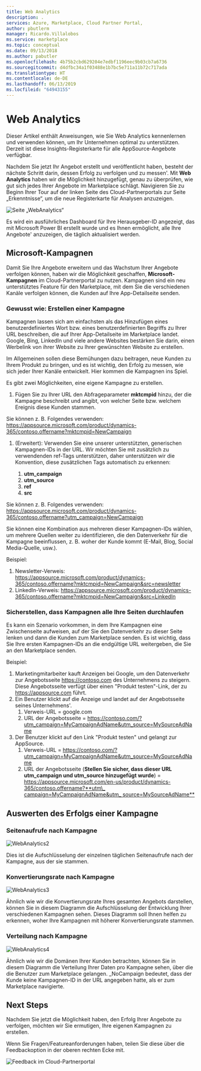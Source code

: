 ```yaml
---
title: Web Analytics
description: .
services: Azure, Marketplace, Cloud Partner Portal,
author: pbutlerm
manager: Ricardo.Villalobos
ms.service: marketplace
ms.topic: conceptual
ms.date: 09/13/2018
ms.author: pabutler
ms.openlocfilehash: 4b75b2cbd629204e7edbf1196eec9b03cb7a6736
ms.sourcegitcommit: d4dfbc34a1f03488e1b7bc5e711a11b72c717ada
ms.translationtype: HT
ms.contentlocale: de-DE
ms.lasthandoff: 06/13/2019
ms.locfileid: "64943155"
---
```

<a name="web-analytics"></a>Web Analytics
=============

Dieser Artikel enthält Anweisungen, wie Sie Web Analytics kennenlernen und verwenden können, um Ihr Unternehmen optimal zu unterstützen. Derzeit ist diese Insights-Registerkarte für alle AppSource-Angebote verfügbar.

Nachdem Sie jetzt Ihr Angebot erstellt und veröffentlicht haben, besteht der nächste Schritt darin, dessen Erfolg zu verfolgen und zu messen\'. Mit **Web Analytics** haben wir die Möglichkeit hinzugefügt, genau zu überprüfen, wie gut sich jedes Ihrer Angebote im Marketplace schlägt. Navigieren Sie zu Beginn Ihrer Tour auf der linken Seite des Cloud-Partnerportals zur Seite „Erkenntnisse“, um die neue Registerkarte für Analysen anzuzeigen.

![Seite „WebAnalytics“](./media/si-getting-started/WebAnalytics1.png)

Es wird ein ausführliches Dashboard für Ihre Herausgeber-ID angezeigt, das mit Microsoft Power BI erstellt wurde und es Ihnen ermöglicht, alle Ihre Angebote\' anzuzeigen, die täglich aktualisiert werden.

<a name="microsoft-campaigns"></a>**Microsoft-Kampagnen**
-----------------------

Damit Sie Ihre Angebote erweitern und das Wachstum Ihrer Angebote verfolgen können, haben wir die Möglichkeit geschaffen, **Microsoft-Kampagnen** im Cloud-Partnerportal zu nutzen. Kampagnen sind ein neu unterstütztes Feature für den Marketplace, mit dem Sie die verschiedenen Kanäle verfolgen können, die Kunden auf Ihre App-Detailseite senden.

### <a name="how-to-make-a-campaign"></a>**Gewusst wie: Erstellen einer Kampagne**

Kampagnen lassen sich am einfachsten als das Hinzufügen eines benutzerdefiniertes Wort bzw. eines benutzerdefinierten Begriffs zu Ihrer URL beschreiben, die auf Ihrer App-Detailseite im Marketplace landet. Google, Bing, LinkedIn und viele andere Websites bestärken Sie darin, einen Werbelink von ihrer Website zu Ihrer gewünschten Website zu erstellen.

Im Allgemeinen sollen diese Bemühungen dazu beitragen, neue Kunden zu Ihrem Produkt zu bringen, und es ist wichtig, den Erfolg zu messen, wie sich jeder Ihrer Kanäle entwickelt. Hier kommen die Kampagnen ins Spiel.

Es gibt zwei Möglichkeiten, eine eigene Kampagne zu erstellen.

1. Fügen Sie zu Ihrer URL den Abfrageparameter **mktcmpid** hinzu, der die Kampagne beschreibt und angibt, von welcher Seite bzw. welchem Ereignis diese Kunden stammen.

Sie können z. B. Folgendes verwenden: <https://appsource.microsoft.com/product/dynamics-365/contoso.offername?mktcmpid=NewCampaign>

1. (Erweitert): Verwenden Sie eine unserer unterstützten, generischen Kampagnen-IDs in der URL. Wir möchten Sie mit zusätzlich zu verwendenden ref-Tags unterstützen, daher unterstützen wir die Konvention, diese zusätzlichen Tags automatisch zu erkennen:
    
    1. **utm\_campaign**
    2. **utm\_source**
    3. **ref**
    4. **src**

Sie können z. B. Folgendes verwenden: <https://appsource.microsoft.com/product/dynamics-365/contoso.offername?utm_campaign=NewCampaign>

Sie können eine Kombination aus mehreren dieser Kampagnen-IDs wählen, um mehrere Quellen weiter zu identifizieren, die den Datenverkehr für die Kampagne beeinflussen, z. B. woher der Kunde kommt (E-Mail, Blog, Social Media-Quelle, usw.).

Beispiel:

1. Newsletter-Verweis: <https://appsource.microsoft.com/product/dynamics-365/contoso.offername?mktcmpid=NewCampaign&src=newsletter>
2. LinkedIn-Verweis: <https://appsource.microsoft.com/product/dynamics-365/contoso.offername?mktcmpid=NewCampaign&src=LinkedIn>

### <a name="ensuring-campaigns-pass-through-all-your-pages"></a>**Sicherstellen, dass Kampagnen alle Ihre Seiten durchlaufen**

Es kann ein Szenario vorkommen, in dem Ihre Kampagnen eine Zwischenseite aufweisen, auf der Sie den Datenverkehr zu dieser Seite lenken und dann die Kunden zum Marketplace senden. Es ist wichtig, dass Sie Ihre ersten Kampagnen-IDs an die endgültige URL weitergeben, die Sie an den Marketplace senden.

Beispiel:

1. Marketingmitarbeiter kauft Anzeigen bei Google, um den Datenverkehr zur Angebotsseite <https://contoso.com> des Unternehmens zu steigern. Diese Angebotsseite verfügt über einen \"Produkt testen\"-Link, der zu <https://appsource.com> führt.
2. Ein Benutzer klickt auf die Anzeige und landet auf der Angebotsseite seines Unternehmens\'.
    1.  Verweis-URL = google.com
    2.  URL der Angebotsseite = <https://contoso.com/?utm_campaign=MyCampaignAdName&utm_source=MySourceAdName>
3. Der Benutzer klickt auf den Link \"Produkt testen\" und gelangt zur AppSource.
    1. Verweis-URL = <https://contoso.com/?utm_campaign=MyCampaignAdName&utm_source=MySourceAdName>
    2. URL der Angebotsseite (**Stellen Sie sicher, dass dieser URL utm\_campaign und utm\_source hinzugefügt wurde**) = [https://appsource.microsoft.com/en-us/product/dynamics-365/contoso.offername?**utm\_ campaign=MyCampaignAdName&utm\_ source=MySourceAdName**](https://appsource.microsoft.com/en-us/product/dynamics-365/contoso.offername?utm_campaign=MyCampaignAdName&utm_source=MySourceAdName)

<a name="how-to-evaluate-the-success-of-a-campaign"></a>Auswerten des Erfolgs einer Kampagne
-----------------------------------------

### <a name="page-visits-by-campaign"></a>**Seitenaufrufe nach Kampagne**

![WebAnalytics2](./media/si-getting-started/WebAnalytics2.png)

Dies ist die Aufschlüsselung der einzelnen täglichen Seitenaufrufe nach der Kampagne, aus der sie stammen.

### <a name="conversion-rate-by-campaign"></a>**Konvertierungsrate nach Kampagne**

![WebAnalytics3](./media/si-getting-started/WebAnalytics3.png)

Ähnlich wie wir die Konvertierungsrate Ihres gesamten Angebots darstellen, können Sie in diesem Diagramm die Aufschlüsselung der Entwicklung Ihrer verschiedenen Kampagnen sehen. Dieses Diagramm soll Ihnen helfen zu erkennen, woher Ihre Kampagnen mit höherer Konvertierungsrate stammen.

### <a name="distribution-by-campaign"></a>**Verteilung nach Kampagne**

![WebAnalytics4](./media/si-getting-started/WebAnalytics4.png)

Ähnlich wie wir die Domänen Ihrer Kunden betrachten, können Sie in diesem Diagramm die Verteilung Ihrer Daten pro Kampagne sehen, über die die Benutzer zum Marketplace gelangen. \_NoCampaign bedeutet, dass der Kunde keine Kampagnen-ID in der URL angegeben hatte, als er zum Marketplace navigierte.

<a name="next-steps"></a>**Next Steps**
--------------

Nachdem Sie jetzt die Möglichkeit haben, den Erfolg Ihrer Angebote zu verfolgen, möchten wir Sie ermutigen, Ihre eigenen Kampagnen zu erstellen.

Wenn Sie Fragen/Featureanforderungen haben, teilen Sie diese über die Feedbackoption in der oberen rechten Ecke mit.

![Feedback im Cloud-Partnerportal](./media/si-getting-started/WebAnalytics5.png)
